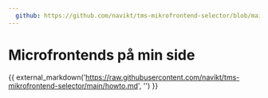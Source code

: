 ```yaml
---
  github: https://github.com/navikt/tms-mikrofrontend-selector/blob/main/howto.md
---
```


# Microfrontends på min side
{{ external_markdown('https://raw.githubusercontent.com/navikt/tms-mikrofrontend-selector/main/howto.md', '') }}


